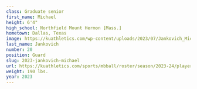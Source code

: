 ```yaml
---
class: Graduate senior
first_name: Michael
height: 6'4"
high_school: Northfield Mount Hermon [Mass.]
hometown: Dallas, Texas
image: https://kuathletics.com/wp-content/uploads/2023/07/Jankovich_Michael_2023-600x400.jpg
last_name: Jankovich
number: 20
position: Guard
slug: 2023-jankovich-michael
url: https://kuathletics.com/sports/mbball/roster/season/2023-24/player/michael-jankovich/
weight: 190 lbs.
year: 2023
---
```

